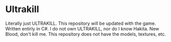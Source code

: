 # Ultrakill
Literally just ULTRAKILL. This repository will be updated with the game. Written entirly in C#. I do not own ULTRAKILL, nor do I know Hakita. New Blood, don't kill me. This repository does not have the models, textures, etc.
